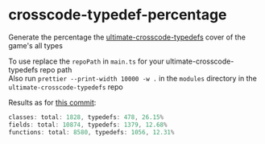 # crosscode-typedef-percentage
Generate the percentage the [ultimate-crosscode-typedefs](https://github.com/CCDirectLink/ultimate-crosscode-typedefs) cover of the game's all types  

To use replace the `repoPath` in `main.ts` for your ultimate-crosscode-typedefs repo path  
Also run `prettier --print-width 10000 -w .` in the `modules` directory in the `ultimate-crosscode-typedefs` repo  

Results as for [this commit](https://github.com/krypciak/ultimate-crosscode-typedefs/commit/5bd9224a22731d52a0694e9b776ebf52fdf3b892):
```js
classes: total: 1828, typedefs: 478, 26.15%
fields: total: 10874, typedefs: 1379, 12.68%
functions: total: 8580, typedefs: 1056, 12.31%
```
